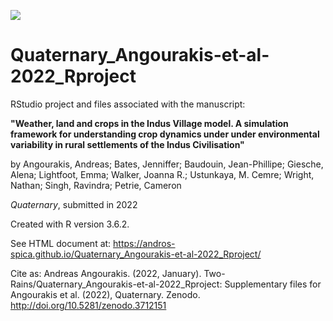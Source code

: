 [![](https://zenodo.org/badge/DOI/10.5281/zenodo.3713442.svg)](http://doi.org/10.5281/zenodo.3712151)
# Quaternary_Angourakis-et-al-2022_Rproject
RStudio project and files associated with the manuscript:

**"Weather, land and crops in the Indus Village model. A simulation framework for understanding crop dynamics under under environmental variability in rural settlements of the Indus Civilisation"**

by Angourakis, Andreas; Bates, Jenniffer; Baudouin, Jean-Phillipe; Giesche, Alena; Lightfoot, Emma; Walker, Joanna R.; Ustunkaya, M. Cemre; Wright, Nathan; Singh, Ravindra; Petrie, Cameron

*Quaternary*,
submitted in 2022

Created with R version 3.6.2.

See HTML document at: https://andros-spica.github.io/Quaternary_Angourakis-et-al-2022_Rproject/

Cite as:
Andreas Angourakis. (2022, January). Two-Rains/Quaternary_Angourakis-et-al-2022_Rproject: Supplementary files for Angourakis et al. (2022), Quaternary. Zenodo. http://doi.org/10.5281/zenodo.3712151
